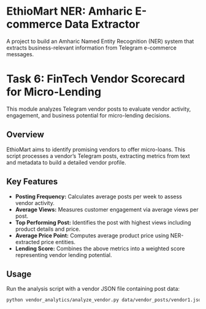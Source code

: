 # EthioMart NER: Amharic E-commerce Data Extractor

A project to build an Amharic Named Entity Recognition (NER) system that extracts business-relevant information from Telegram e-commerce messages.

# Task 6: FinTech Vendor Scorecard for Micro-Lending

This module analyzes Telegram vendor posts to evaluate vendor activity, engagement, and business potential for micro-lending decisions.

## Overview

EthioMart aims to identify promising vendors to offer micro-loans. This script processes a vendor’s Telegram posts, extracting metrics from text and metadata to build a detailed vendor profile.

## Key Features

- **Posting Frequency:** Calculates average posts per week to assess vendor activity.
- **Average Views:** Measures customer engagement via average views per post.
- **Top Performing Post:** Identifies the post with highest views including product details and price.
- **Average Price Point:** Computes average product price using NER-extracted price entities.
- **Lending Score:** Combines the above metrics into a weighted score representing vendor lending potential.

## Usage

Run the analysis script with a vendor JSON file containing post data:

```bash
python vendor_analytics/analyze_vendor.py data/vendor_posts/vendor1.json
